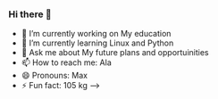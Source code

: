 ### Hi there 👋
- 🔭 I’m currently working on My education
- 🌱 I’m currently learning Linux and Python
- 💬 Ask me about My future plans and opportuinities
- 📫 How to reach me: Ala
- 😄 Pronouns: Max
- ⚡ Fun fact: 105 kg
-->
